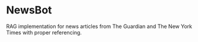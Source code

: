 # NewsBot
RAG implementation for news articles from The Guardian and The New York Times with proper referencing.
